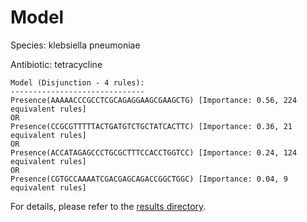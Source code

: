 
# Model

Species: klebsiella pneumoniae

Antibiotic: tetracycline

```
Model (Disjunction - 4 rules):
------------------------------
Presence(AAAAACCCGCCTCGCAGAGGAAGCGAAGCTG) [Importance: 0.56, 224 equivalent rules]
OR
Presence(CCGCGTTTTTACTGATGTCTGCTATCACTTC) [Importance: 0.36, 21 equivalent rules]
OR
Presence(ACCATAGAGCCCTGCGCTTTCCACCTGGTCC) [Importance: 0.24, 124 equivalent rules]
OR
Presence(CGTGCCAAAATCGACGAGCAGACCGGCTGGC) [Importance: 0.04, 9 equivalent rules]

```

For details, please refer to the [results directory](../../../../../results/scm_b/klebsiella+pneumoniae/tetracycline/repeat_8/).


